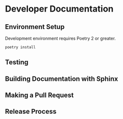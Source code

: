 # Developer Documentation

## Environment Setup

Development environment requires Poetry 2 or greater.

```bash
poetry install
```

## Testing

## Building Documentation with Sphinx

## Making a Pull Request

## Release Process
